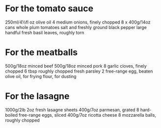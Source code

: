 # For the tomato sauce

250ml/4½fl oz olive oil
4 medium onions, finely chopped
8 x 400g/14oz cans whole plum tomatoes
salt and freshly ground black pepper
large handful fresh basil leaves, roughly torn

# For the meatballs

500g/18oz minced beef
500g/18oz minced pork
8 garlic cloves, finely chopped
6 tbsp roughly chopped fresh parsley
2 free-range egg, beaten
olive oil, for frying
flour, for dusting

# For the lasagne

1000g/2lb 2oz fresh lasagne sheets
400g/7oz parmesan, grated
8 hard-boiled free-range eggs, sliced
400g/7oz ricotta cheese
8 mozzarella balls, roughly chopped